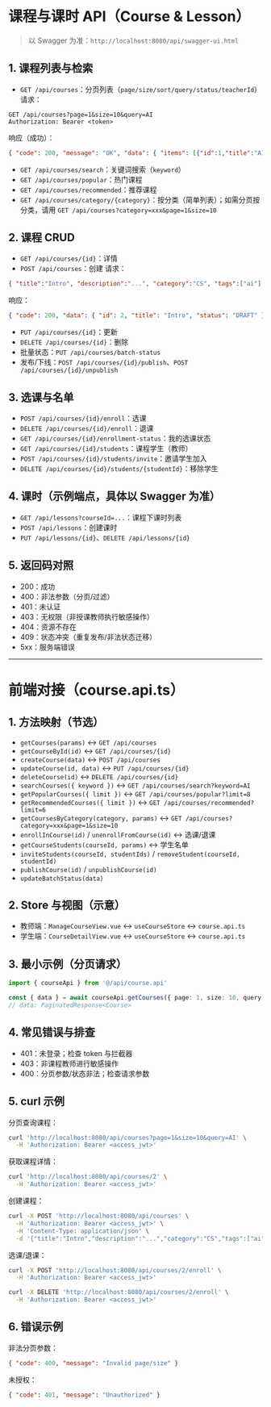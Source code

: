 # 课程与课时 API（Course & Lesson）

> 以 Swagger 为准：`http://localhost:8080/api/swagger-ui.html`

## 1. 课程列表与检索
- `GET /api/courses`：分页列表（`page/size/sort/query/status/teacherId`）
请求：
```
GET /api/courses?page=1&size=10&query=AI
Authorization: Bearer <token>
```
响应（成功）：
```json
{ "code": 200, "message": "OK", "data": { "items": [{"id":1,"title":"AI"}], "total": 100, "page":1, "size":10 }}
```

- `GET /api/courses/search`：关键词搜索（`keyword`）
- `GET /api/courses/popular`：热门课程
- `GET /api/courses/recommended`：推荐课程
- `GET /api/courses/category/{category}`：按分类（简单列表）；如需分页按分类，请用 `GET /api/courses?category=xxx&page=1&size=10`

## 2. 课程 CRUD
- `GET /api/courses/{id}`：详情
- `POST /api/courses`：创建
请求：
```json
{ "title":"Intro", "description":"...", "category":"CS", "tags":["ai"] }
```
响应：
```json
{ "code": 200, "data": { "id": 2, "title": "Intro", "status": "DRAFT" } }
```
- `PUT /api/courses/{id}`：更新
- `DELETE /api/courses/{id}`：删除
- 批量状态：`PUT /api/courses/batch-status`
- 发布/下线：`POST /api/courses/{id}/publish`、`POST /api/courses/{id}/unpublish`

## 3. 选课与名单
- `POST /api/courses/{id}/enroll`：选课
- `DELETE /api/courses/{id}/enroll`：退课
- `GET /api/courses/{id}/enrollment-status`：我的选课状态
- `GET /api/courses/{id}/students`：课程学生（教师）
- `POST /api/courses/{id}/students/invite`：邀请学生加入
- `DELETE /api/courses/{id}/students/{studentId}`：移除学生

## 4. 课时（示例端点，具体以 Swagger 为准）
- `GET /api/lessons?courseId=...`：课程下课时列表
- `POST /api/lessons`：创建课时
- `PUT /api/lessons/{id}`、`DELETE /api/lessons/{id}`

## 5. 返回码对照
- 200：成功
- 400：非法参数（分页/过滤）
- 401：未认证
- 403：无权限（非授课教师执行敏感操作）
- 404：资源不存在
- 409：状态冲突（重复发布/非法状态迁移）
- 5xx：服务端错误

---

# 前端对接（course.api.ts）

## 1. 方法映射（节选）
- `getCourses(params)` ↔ `GET /api/courses`
- `getCourseById(id)` ↔ `GET /api/courses/{id}`
- `createCourse(data)` ↔ `POST /api/courses`
- `updateCourse(id, data)` ↔ `PUT /api/courses/{id}`
- `deleteCourse(id)` ↔ `DELETE /api/courses/{id}`
- `searchCourses({ keyword })` ↔ `GET /api/courses/search?keyword=AI`
- `getPopularCourses({ limit })` ↔ `GET /api/courses/popular?limit=8`
- `getRecommendedCourses({ limit })` ↔ `GET /api/courses/recommended?limit=6`
- `getCoursesByCategory(category, params)` ↔ `GET /api/courses?category=xxx&page=1&size=10`
- `enrollInCourse(id)` / `unenrollFromCourse(id)` ↔ 选课/退课
- `getCourseStudents(courseId, params)` ↔ 学生名单
- `inviteStudents(courseId, studentIds)` / `removeStudent(courseId, studentId)`
- `publishCourse(id)` / `unpublishCourse(id)`
- `updateBatchStatus(data)`

## 2. Store 与视图（示意）
- 教师端：`ManageCourseView.vue` ↔ `useCourseStore` ↔ `course.api.ts`
- 学生端：`CourseDetailView.vue` ↔ `useCourseStore` ↔ `course.api.ts`

## 3. 最小示例（分页请求）
```ts
import { courseApi } from '@/api/course.api'

const { data } = await courseApi.getCourses({ page: 1, size: 10, query: 'AI' })
// data: PaginatedResponse<Course>
```

## 4. 常见错误与排查
- 401：未登录；检查 token 与拦截器
- 403：非课程教师进行敏感操作
- 400：分页参数/状态非法；检查请求参数

## 5. curl 示例
分页查询课程：
```bash
curl 'http://localhost:8080/api/courses?page=1&size=10&query=AI' \
  -H 'Authorization: Bearer <access_jwt>'
```

获取课程详情：
```bash
curl 'http://localhost:8080/api/courses/2' \
  -H 'Authorization: Bearer <access_jwt>'
```

创建课程：
```bash
curl -X POST 'http://localhost:8080/api/courses' \
  -H 'Authorization: Bearer <access_jwt>' \
  -H 'Content-Type: application/json' \
  -d '{"title":"Intro","description":"...","category":"CS","tags":["ai"]}'
```

选课/退课：
```bash
curl -X POST 'http://localhost:8080/api/courses/2/enroll' \
  -H 'Authorization: Bearer <access_jwt>'

curl -X DELETE 'http://localhost:8080/api/courses/2/enroll' \
  -H 'Authorization: Bearer <access_jwt>'
```

## 6. 错误示例
非法分页参数：
```json
{ "code": 400, "message": "Invalid page/size" }
```

未授权：
```json
{ "code": 401, "message": "Unauthorized" }
```
